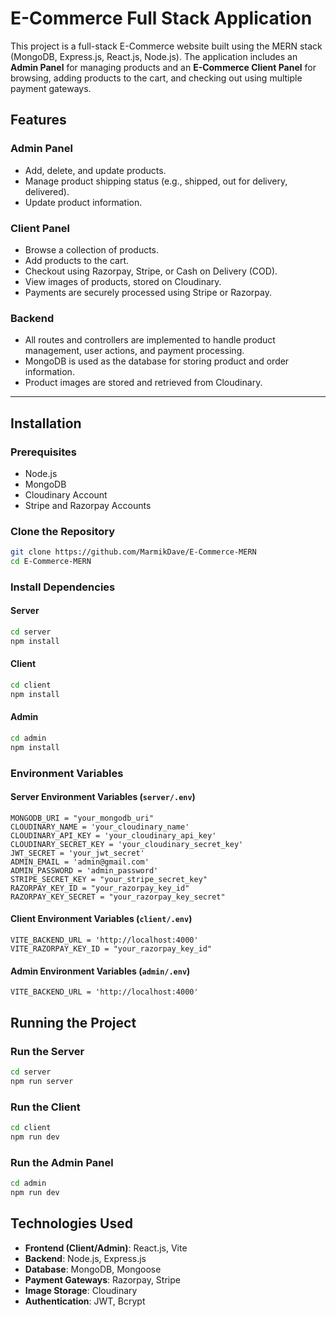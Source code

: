 # E-Commerce Full Stack Application

This project is a full-stack E-Commerce website built using the MERN stack (MongoDB, Express.js, React.js, Node.js). The application includes an **Admin Panel** for managing products and an **E-Commerce Client Panel** for browsing, adding products to the cart, and checking out using multiple payment gateways.

## Features

### Admin Panel
- Add, delete, and update products.
- Manage product shipping status (e.g., shipped, out for delivery, delivered).
- Update product information.

### Client Panel
- Browse a collection of products.
- Add products to the cart.
- Checkout using Razorpay, Stripe, or Cash on Delivery (COD).
- View images of products, stored on Cloudinary.
- Payments are securely processed using Stripe or Razorpay.

### Backend
- All routes and controllers are implemented to handle product management, user actions, and payment processing.
- MongoDB is used as the database for storing product and order information.
- Product images are stored and retrieved from Cloudinary.

---

## Installation

### Prerequisites
- Node.js
- MongoDB
- Cloudinary Account
- Stripe and Razorpay Accounts

### Clone the Repository
```bash
git clone https://github.com/MarmikDave/E-Commerce-MERN
cd E-Commerce-MERN
```

### Install Dependencies

#### Server
```bash
cd server
npm install
```

#### Client
```bash
cd client
npm install
```

#### Admin
```bash
cd admin
npm install
```

### Environment Variables

#### Server Environment Variables (`server/.env`)
```plaintext
MONGODB_URI = "your_mongodb_uri"
CLOUDINARY_NAME = 'your_cloudinary_name'
CLOUDINARY_API_KEY = 'your_cloudinary_api_key'
CLOUDINARY_SECRET_KEY = 'your_cloudinary_secret_key'
JWT_SECRET = 'your_jwt_secret'
ADMIN_EMAIL = 'admin@gmail.com'
ADMIN_PASSWORD = 'admin_password'
STRIPE_SECRET_KEY = "your_stripe_secret_key"
RAZORPAY_KEY_ID = "your_razorpay_key_id"
RAZORPAY_KEY_SECRET = "your_razorpay_key_secret"
```

#### Client Environment Variables (`client/.env`)
```plaintext
VITE_BACKEND_URL = 'http://localhost:4000'
VITE_RAZORPAY_KEY_ID = "your_razorpay_key_id"
```

#### Admin Environment Variables (`admin/.env`)
```plaintext
VITE_BACKEND_URL = 'http://localhost:4000'
```

## Running the Project

### Run the Server
```bash
cd server
npm run server
```

### Run the Client
```bash
cd client
npm run dev
```

### Run the Admin Panel
```bash
cd admin
npm run dev
```

## Technologies Used
- **Frontend (Client/Admin)**: React.js, Vite
- **Backend**: Node.js, Express.js
- **Database**: MongoDB, Mongoose
- **Payment Gateways**: Razorpay, Stripe
- **Image Storage**: Cloudinary
- **Authentication**: JWT, Bcrypt
